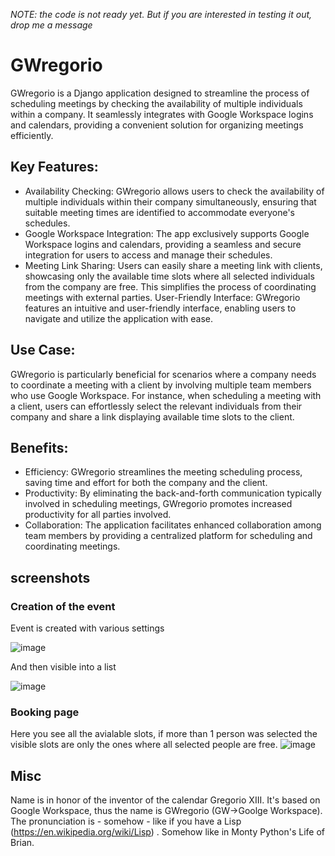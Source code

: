*NOTE: the code is not ready yet. But if you are interested in testing it out, drop me a message*

# GWregorio

GWregorio is a Django application designed to streamline the process of scheduling meetings by checking the availability of multiple individuals within a company. It seamlessly integrates with Google Workspace logins and calendars, providing a convenient solution for organizing meetings efficiently.

## Key Features:

- Availability Checking: GWregorio allows users to check the availability of multiple individuals within their company simultaneously, ensuring that suitable meeting times are identified to accommodate everyone's schedules.
- Google Workspace Integration: The app exclusively supports Google Workspace logins and calendars, providing a seamless and secure integration for users to access and manage their schedules.
- Meeting Link Sharing: Users can easily share a meeting link with clients, showcasing only the available time slots where all selected individuals from the company are free. This simplifies the process of coordinating meetings with external parties.
User-Friendly Interface: GWregorio features an intuitive and user-friendly interface, enabling users to navigate and utilize the application with ease.

## Use Case:

GWregorio is particularly beneficial for scenarios where a company needs to coordinate a meeting with a client by involving multiple team members who use Google Workspace. For instance, when scheduling a meeting with a client, users can effortlessly select the relevant individuals from their company and share a link displaying available time slots to the client.

## Benefits:

- Efficiency: GWregorio streamlines the meeting scheduling process, saving time and effort for both the company and the client.
- Productivity: By eliminating the back-and-forth communication typically involved in scheduling meetings, GWregorio promotes increased productivity for all parties involved.
- Collaboration: The application facilitates enhanced collaboration among team members by providing a centralized platform for scheduling and coordinating meetings.

## screenshots
### Creation of the event
Event is created with various settings 

![image](https://github.com/esseti/gwregorio/assets/1928354/ad50f121-8f05-410a-9901-961b86c58308)


And then visible into a list

![image](https://github.com/esseti/gwregorio/assets/1928354/f7dd1989-720f-4242-adef-fbd17e2ae37d)


### Booking page
Here you see all the avialable slots, if more than 1 person was selected the visible slots are only the ones where all selected people are free. 
![image](https://github.com/esseti/gwregorio/assets/1928354/e017ffa6-0f04-45ed-a2da-b61c5aea3f91)



## Misc
Name is in honor of the inventor of the calendar Gregorio XIII. 
It's based on Google Workspace, thus  the name is GWregorio (GW->Goolge Workspace). 
The pronunciation is - somehow - like  if you have a Lisp (https://en.wikipedia.org/wiki/Lisp) . Somehow like in Monty Python's Life of Brian.
